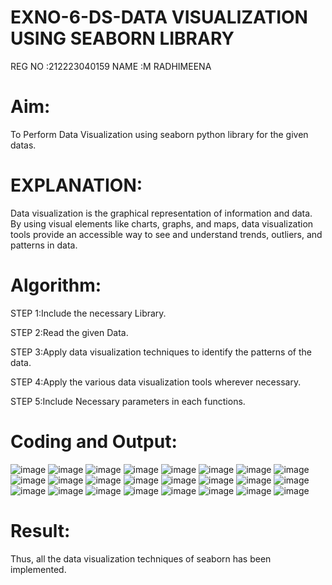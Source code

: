 # EXNO-6-DS-DATA VISUALIZATION USING SEABORN LIBRARY
REG NO :212223040159
NAME :M RADHIMEENA
# Aim:
  To Perform Data Visualization using seaborn python library for the given datas.

# EXPLANATION:
Data visualization is the graphical representation of information and data. By using visual elements like charts, graphs, and maps, data visualization tools provide an accessible way to see and understand trends, outliers, and patterns in data.

# Algorithm:
STEP 1:Include the necessary Library.

STEP 2:Read the given Data.

STEP 3:Apply data visualization techniques to identify the patterns of the data.

STEP 4:Apply the various data visualization tools wherever necessary.

STEP 5:Include Necessary parameters in each functions.

# Coding and Output:
![image](https://github.com/user-attachments/assets/bf02329e-2f28-4982-a829-15610dbbe9b9)
![image](https://github.com/user-attachments/assets/5d83ce3a-495f-4703-bf46-0426bf45c03e)
![image](https://github.com/user-attachments/assets/e9438a59-ac8b-41d7-8663-0ee92c6c0e5c)
![image](https://github.com/user-attachments/assets/f3f4e5c6-8096-42ad-984f-b76a6a17a809)
![image](https://github.com/user-attachments/assets/2376a281-e196-43a9-868b-be2cf7bf1c4b)
![image](https://github.com/user-attachments/assets/55f2dcdc-9fa2-46d1-b622-ead917cac0fe)
![image](https://github.com/user-attachments/assets/50a1a21b-8d88-4c4f-b4f9-af477809e294)
![image](https://github.com/user-attachments/assets/cd86804c-f199-48a3-94f6-8b0108436f12)
![image](https://github.com/user-attachments/assets/68eb16c7-ecd3-41d7-863d-5227d5b40c03)
![image](https://github.com/user-attachments/assets/2dea6b1b-af35-4d9d-bcea-bf2c24215c8e)
![image](https://github.com/user-attachments/assets/640f97a6-2e18-421e-af83-16e299976178)
![image](https://github.com/user-attachments/assets/54d03a26-f26f-498b-b26a-10f134c61b0a)
![image](https://github.com/user-attachments/assets/89e8a874-ffd1-4f0b-a344-21095efce4a5)
![image](https://github.com/user-attachments/assets/1f8982c1-016e-4647-b7a7-3be8f77be055)
![image](https://github.com/user-attachments/assets/9b47b38a-e4d7-4823-9e7f-78c38eae2a85)
![image](https://github.com/user-attachments/assets/80acc12e-16e1-4cd2-9c52-f2963e183084)
![image](https://github.com/user-attachments/assets/ffe3263b-4a6f-4942-863a-1f2d128a123e)
![image](https://github.com/user-attachments/assets/2f4bcbd0-6d8c-46e2-a97a-a6c8d3593c24)
![image](https://github.com/user-attachments/assets/12259bfe-af77-4c07-9a0c-39c0ab6977cd)
![image](https://github.com/user-attachments/assets/1388083e-2bfa-4337-b0f7-7cdf03a9349c)
![image](https://github.com/user-attachments/assets/2d093cfd-ce4c-474a-8874-67fc738d1d16)
![image](https://github.com/user-attachments/assets/a132a74e-8c10-4d88-8f9d-9502ab5848f6)
![image](https://github.com/user-attachments/assets/76f91020-616f-4f00-beb8-8eeca87da0c8)
![image](https://github.com/user-attachments/assets/433d0830-62e4-4c42-8833-72a492769362)


# Result:
Thus, all the data visualization techniques of seaborn has been implemented.

